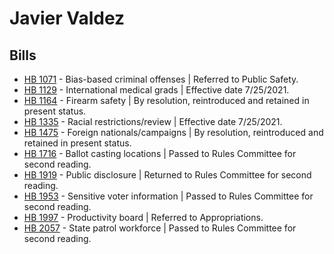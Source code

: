 # Javier Valdez
## Bills
* [HB 1071](/bill/2021-22/hb/1071/) - Bias-based criminal offenses | Referred to Public Safety.
* [HB 1129](/bill/2021-22/hb/1129/) - International medical grads | Effective date 7/25/2021.
* [HB 1164](/bill/2021-22/hb/1164/) - Firearm safety | By resolution, reintroduced and retained in present status.
* [HB 1335](/bill/2021-22/hb/1335/) - Racial restrictions/review | Effective date 7/25/2021.
* [HB 1475](/bill/2021-22/hb/1475/) - Foreign nationals/campaigns | By resolution, reintroduced and retained in present status.
* [HB 1716](/bill/2021-22/hb/1716/) - Ballot casting locations | Passed to Rules Committee for second reading.
* [HB 1919](/bill/2021-22/hb/1919/) - Public disclosure | Returned to Rules Committee for second reading.
* [HB 1953](/bill/2021-22/hb/1953/) - Sensitive voter information | Passed to Rules Committee for second reading.
* [HB 1997](/bill/2021-22/hb/1997/) - Productivity board | Referred to Appropriations.
* [HB 2057](/bill/2021-22/hb/2057/) - State patrol workforce | Passed to Rules Committee for second reading.
